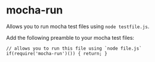# mocha-run

Allows you to run mocha test files using `node testfile.js`.

Add the following preamble to your mocha test files:

    // allows you to run this file using `node file.js`
    if(require('mocha-run')()) { return; }

